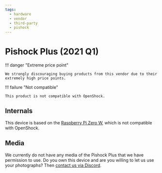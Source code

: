 ```yaml
---
tags:
  - hardware
  - vendor
  - third-party
  - pishock
---
```


# Pishock Plus (2021 Q1)

!!! danger "Extreme price point"

    We strongly discouraging buying products from this vendor due to their extremely high price points. 

!!! failure "Not compatible"

    This product is not compatible with OpenShock.

## Internals

This device is based on the [Raspberry Pi Zero W](https://www.raspberrypi.com/products/raspberry-pi-zero-w/), which is not compatible with OpenShock.

## Media

We currently do not have any media of the Pishock Plus that we have permission to use. Do you own this device and are you willing to let us use your photographs? Then [contact us via Discord](https://discord.gg/AHcCbXbEcF).